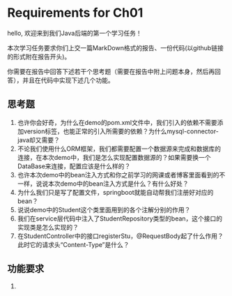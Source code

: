 # Requirements for Ch01

hello, 欢迎来到我们Java后端的第一个学习任务！

本次学习任务要求你们上交一篇MarkDown格式的报告、一份代码(以github链接的形式附在报告开头)。

你需要在报告中回答下述若干个思考题（需要在报告中附上问题本身，然后再回答），并且在代码中实现下述几个功能。

## 思考题

1. 也许你会好奇，为什么在demo的pom.xml文件中，我们引入的依赖不需要添加version标签，也能正常的引入所需要的依赖？为什么mysql-connector-java却又需要？
2. 不论我们使用什么ORM框架，我们都需要配置一个数据源来完成和数据库的连接，在本次demo中，我们是怎么实现配置数据源的？如果需要换一个DataBase来连接，配置应该是什么样的？
3. 也许本次demo中的bean注入方式和你之前学习的网课或者博客里面看到的不一样，说说本次demo中的bean注入方式是什么？有什么好处？
4. 为什么我们只是写了配置文件，springboot就能自动帮我们注册好对应的bean？
5. 说说demo中的Student这个类里面用到的各个注解分别的作用？
6. 我们在service层代码中注入了StudentRepository类型的bean，这个接口的实现类是怎么实现的？
7. 在StudentController中的接口registerStu，@RequestBody起了什么作用？此时它的请求头“Content-Type”是什么？

## 功能要求

1. 

